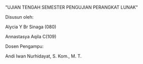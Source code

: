"UJIAN TENGAH SEMESTER PENGUJIAN PERANGKAT LUNAK"

Disusun oleh:

Alycia Y Br Sinaga (080)

Annastasya Aqila C(109)

Dosen Pengampu:

Andi Iwan Nurhidayat, S. Kom., M. T.
